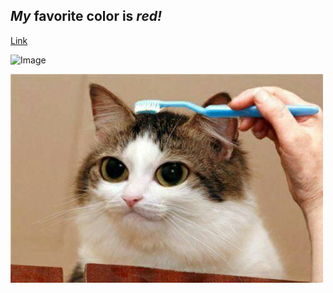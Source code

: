 ## *My* favorite color is *red!*
[Link](https://thisporker.github.io/cse15l-lab-reports/testing)

![Image](https://static.wikia.nocookie.net/spongebob/images/9/96/Ahh%2C_the_classic_photo_of_SpongeBob%27s_pineapple_from_Patrick-Man%21.png/revision/latest?cb=20201011172253)


![cat](Toothbrushcat.jpg)
